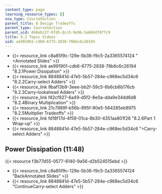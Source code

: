```yaml
---
content_type: page
learning_resource_types: []
ocw_type: CourseSection
parent_title: 8 Design Tradeoffs
parent_type: CourseSection
parent_uid: 6b8eb127-6fd5-8cc5-9e96-5a684d70f7c9
title: 8.2 Topic Videos
uid: ae991901-cdb6-6775-2838-78b6c6c26194
---
```


*   {{< resource_link c8a85f9c-129e-5b36-f9c5-2a3365574124 "\<Annotated Slides" >}}
*   {{< resource_link ae991901-cdb6-6775-2838-78b6c6c26194 "8.2.1Power Dissipation" >}}
*   {{< resource_link 8848841d-47e5-5b57-284e-c968ec5d34c6 "8.2.2Carry-select Adders" >}}
*   {{< resource_link 9baf13b9-3eee-bb2f-59c5-6b6cb6b176cb "8.2.3Carry-lookahead Adders" >}}
*   {{< resource_link f42cf927-6a49-d5f2-8e0a-dda9e34dd6d8 "8.2.4Binary Multiplication" >}}
*   {{< resource_link 21c7889f-b56b-995f-90e5-564285eb8975 "8.2.5Multiplier Tradeoffs" >}}
*   {{< resource_link fd18f17d-4f59-01ca-8b30-4351aa801f26 "8.2.6Part 1 Wrap-up" >}}
*   {{< resource_link 8848841d-47e5-5b57-284e-c968ec5d34c6 "\>Carry-select Adders" >}}

Power Dissipation (11:48)
-------------------------

{{< resource f3b77d55-0577-6140-9a56-d2b524515ebd >}}

*   {{< resource_link c8a85f9c-129e-5b36-f9c5-2a3365574124 "BackAnnotated Slides" >}}
*   {{< resource_link 8848841d-47e5-5b57-284e-c968ec5d34c6 "ContinueCarry-select Adders" >}}
